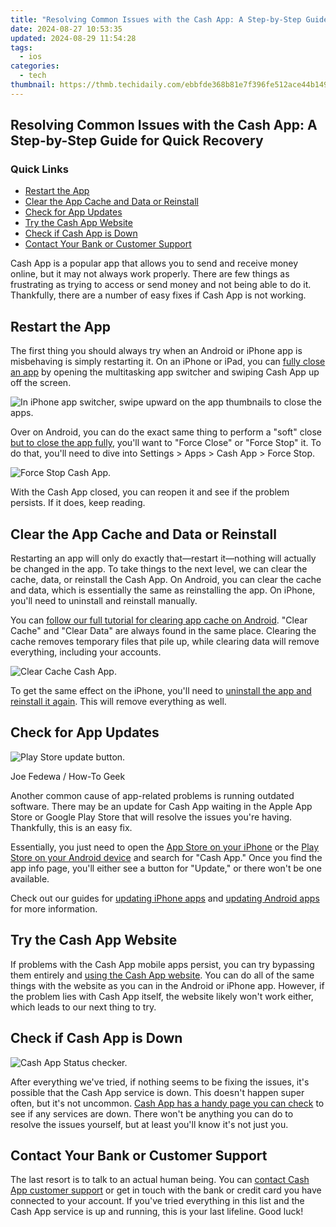 ```yaml
---
title: "Resolving Common Issues with the Cash App: A Step-by-Step Guide for Quick Recovery"
date: 2024-08-27 10:53:35
updated: 2024-08-29 11:54:28
tags:
  - ios
categories:
  - tech
thumbnail: https://thmb.techidaily.com/ebbfde368b81e7f396fe512ace44b149bef6fef394a1d6fd8cfa20e2c4a0b6c3.jpg
---
```


## Resolving Common Issues with the Cash App: A Step-by-Step Guide for Quick Recovery

### Quick Links

* [Restart the App](https://location-social.techidaily.com/in-2024-how-to-change-location-on-facebook-dating-for-your-lava-blaze-2-5g-drfone-by-drfone-virtual-android/)
* [Clear the App Cache and Data or Reinstall](https://win-solutions.techidaily.com/modern-warfare-asteriskthe-fixed-solution-to-tackle-memory-error-12707-and-enhance-gameplay/)
* [Check for App Updates](https://fake-location.techidaily.com/methods-to-change-gps-location-on-samsung-galaxy-a54-5g-drfone-by-drfone-virtual-android/)
* [Try the Cash App Website](https://screen-mirroring-recording.techidaily.com/updated-2024-approved-enhancing-engagement-with-impeccable-ppt-recordings/)
* [Check if Cash App is Down](https://android-unlock.techidaily.com/unlocking-the-power-of-smart-lock-a-beginners-guide-for-vivo-users-by-drfone-android/)
* [Contact Your Bank or Customer Support](https://techno-recovery.techidaily.com/navigating-the-internet-unseen-a-users-guide-to-private-browsing-on-chrome-firefox-edge-safari-and-opera/)

 Cash App is a popular app that allows you to send and receive money online, but it may not always work properly. There are few things as frustrating as trying to access or send money and not being able to do it. Thankfully, there are a number of easy fixes if Cash App is not working.

##  Restart the App

 The first thing you should always try when an Android or iPhone app is misbehaving is simply restarting it. On an iPhone or iPad, you can [fully close an app](https://extra-skills.techidaily.com/2024-approved-next-gen-key-smartwatch-opens-your-mac/) by opening the multitasking app switcher and swiping Cash App up off the screen.

![In iPhone app switcher, swipe upward on the app thumbnails to close the apps.](https://static1.howtogeekimages.com/wordpress/wp-content/uploads/2021/12/iphone_swipe_upward.jpg) 

 Over on Android, you can do the exact same thing to perform a "soft" close [but to close the app fully](https://video-capture.techidaily.com/new-expert-tips-on-ipad-screen-casts-for-2024/), you'll want to "Force Close" or "Force Stop" it. To do that, you'll need to dive into Settings > Apps > Cash App > Force Stop.

![Force Stop Cash App.](https://static1.howtogeekimages.com/wordpress/wp-content/uploads/2024/03/screenshot_20240304-164936.png) 

 With the Cash App closed, you can reopen it and see if the problem persists. If it does, keep reading.

##  Clear the App Cache and Data or Reinstall

 Restarting an app will only do exactly that—restart it—nothing will actually be changed in the app. To take things to the next level, we can clear the cache, data, or reinstall the Cash App. On Android, you can clear the cache and data, which is essentially the same as reinstalling the app. On iPhone, you'll need to uninstall and reinstall manually.

 You can [follow our full tutorial for clearing app cache on Android](https://screen-video-capture.techidaily.com/elevate-your-mac-experience-with-these-5-snippers/). "Clear Cache" and "Clear Data" are always found in the same place. Clearing the cache removes temporary files that pile up, while clearing data will remove everything, including your accounts.

![Clear Cache Cash App.](https://static1.howtogeekimages.com/wordpress/wp-content/uploads/2024/03/screenshot_20240304-163200.png) 

 To get the same effect on the iPhone, you'll need to [uninstall the app and reinstall it again](https://screen-activity-recording.techidaily.com/new-2024-approved-capturing-screens-a-laptops-webcam-journey/). This will remove everything as well.

##  Check for App Updates

![Play Store update button.](https://static1.howtogeekimages.com/wordpress/wp-content/uploads/2021/06/Play-Store-update-button.jpg) 

Joe Fedewa / How-To Geek

 Another common cause of app-related problems is running outdated software. There may be an update for Cash App waiting in the Apple App Store or Google Play Store that will resolve the issues you're having. Thankfully, this is an easy fix.

 Essentially, you just need to open the [App Store on your iPhone](https://apps.apple.com/us/app/cash-app/id711923939) or the [Play Store on your Android device](https://www.anrdoezrs.net/links/3607085/type/dlg/sid/UUhtgUeUpU2002214/https://play.google.com/store/apps/details?id=com.squareup.cash&hl=en%5FUS&gl=US) and search for "Cash App." Once you find the app info page, you'll either see a button for "Update," or there won't be one available.

 Check out our guides for [updating iPhone apps](https://sim-unlock.techidaily.com/in-2024-how-to-unlock-sim-cards-of-xiaomi-redmi-note-13-pro-5g-without-puk-codes-by-drfone-android/) and [updating Android apps](https://android-pokemon-go.techidaily.com/in-2024-here-are-some-reliable-ways-to-get-pokemon-go-friend-codes-for-meizu-21-pro-drfone-by-drfone-virtual-android/) for more information.

##  Try the Cash App Website

 If problems with the Cash App mobile apps persist, you can try bypassing them entirely and [using the Cash App website](https://cashapp.pxf.io/c/156932/971308/12855?subId1=UUhtgUeUpU2002214&subId2=ehtg&u=https%3A%2F%2Fcash.app%2F). You can do all of the same things with the website as you can in the Android or iPhone app. However, if the problem lies with Cash App itself, the website likely won't work either, which leads to our next thing to try.

##  Check if Cash App is Down

![Cash App Status checker.](https://static1.howtogeekimages.com/wordpress/wp-content/uploads/2024/03/2024-03-04_16-44-45.png) 

 After everything we've tried, if nothing seems to be fixing the issues, it's possible that the Cash App service is down. This doesn't happen super often, but it's not uncommon. [Cash App has a handy page you can check](https://status.cash.app/) to see if any services are down. There won't be anything you can do to resolve the issues yourself, but at least you'll know it's not just you.

##  Contact Your Bank or Customer Support

 The last resort is to talk to an actual human being. You can [contact Cash App customer support](https://cashapp.pxf.io/c/156932/971308/12855?subId1=UUhtgUeUpU2002214&subId2=ehtg&u=https%3A%2F%2Fcash.app%2Fcontact) or get in touch with the bank or credit card you have connected to your account. If you've tried everything in this list and the Cash App service is up and running, this is your last lifeline. Good luck!

<ins class="adsbygoogle"
     style="display:block"
     data-ad-format="autorelaxed"
     data-ad-client="ca-pub-7571918770474297"
     data-ad-slot="1223367746"></ins>



<ins class="adsbygoogle"
     style="display:block"
     data-ad-client="ca-pub-7571918770474297"
     data-ad-slot="8358498916"
     data-ad-format="auto"
     data-full-width-responsive="true"></ins>
